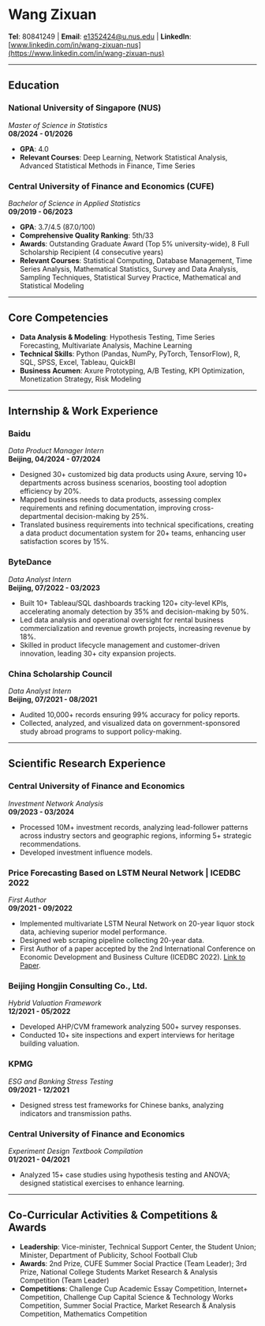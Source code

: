 # Wang Zixuan

**Tel**: 80841249 | **Email**: [e1352424@u.nus.edu](mailto:e1352424@u.nus.edu) | **LinkedIn**: [www.linkedin.com/in/wang-zixuan-nus](https://www.linkedin.com/in/wang-zixuan-nus)  

---

## Education

### National University of Singapore (NUS)
*Master of Science in Statistics*  
**08/2024 - 01/2026**  
- **GPA**: 4.0
- **Relevant Courses**: Deep Learning, Network Statistical Analysis, Advanced Statistical Methods in Finance, Time Series

### Central University of Finance and Economics (CUFE)
*Bachelor of Science in Applied Statistics*  
**09/2019 - 06/2023**  
- **GPA**: 3.7/4.5 (87.0/100)  
- **Comprehensive Quality Ranking**: 5th/33
- **Awards**: Outstanding Graduate Award (Top 5% university-wide), 8 Full Scholarship Recipient (4 consecutive years)
- **Relevant Courses**: Statistical Computing, Database Management, Time Series Analysis, Mathematical Statistics, Survey and Data Analysis, Sampling Techniques, Statistical Survey Practice, Mathematical and Statistical Modeling

---

## Core Competencies

- **Data Analysis & Modeling**: Hypothesis Testing, Time Series Forecasting, Multivariate Analysis, Machine Learning
- **Technical Skills**: Python (Pandas, NumPy, PyTorch, TensorFlow), R, SQL, SPSS, Excel, Tableau, QuickBI
- **Business Acumen**: Axure Prototyping, A/B Testing, KPI Optimization, Monetization Strategy, Risk Modeling

---

## Internship & Work Experience

### Baidu
*Data Product Manager Intern*  
**Beijing, 04/2024 - 07/2024**  
- Designed 30+ customized big data products using Axure, serving 10+ departments across business scenarios, boosting tool adoption efficiency by 20%.
- Mapped business needs to data products, assessing complex requirements and refining documentation, improving cross-departmental decision-making by 25%.
- Translated business requirements into technical specifications, creating a data product documentation system for 20+ teams, enhancing user satisfaction scores by 15%.

### ByteDance
*Data Analyst Intern*  
**Beijing, 07/2022 - 03/2023**  
- Built 10+ Tableau/SQL dashboards tracking 120+ city-level KPIs, accelerating anomaly detection by 35% and decision-making by 50%.
- Led data analysis and operational oversight for rental business commercialization and revenue growth projects, increasing revenue by 18%.
- Skilled in product lifecycle management and customer-driven innovation, leading 30+ city expansion projects.

### China Scholarship Council
*Data Analyst Intern*  
**Beijing, 07/2021 - 08/2021**  
- Audited 10,000+ records ensuring 99% accuracy for policy reports.
- Collected, analyzed, and visualized data on government-sponsored study abroad programs to support policy-making.

---

## Scientific Research Experience

### Central University of Finance and Economics
*Investment Network Analysis*  
**09/2023 - 03/2024**  
- Processed 10M+ investment records, analyzing lead-follower patterns across industry sectors and geographic regions, informing 5+ strategic recommendations.
- Developed investment influence models.

### Price Forecasting Based on LSTM Neural Network | ICEDBC 2022
*First Author*  
**09/2021 - 09/2022**  
- Implemented multivariate LSTM Neural Network on 20-year liquor stock data, achieving superior model performance.
- Designed web scraping pipeline collecting 20-year data.
- First Author of a paper accepted by the 2nd International Conference on Economic Development and Business Culture (ICEDBC 2022). [Link to Paper](https://doi.org/10.2991/978-94-6463-036-7_30).

### Beijing Hongjin Consulting Co., Ltd.
*Hybrid Valuation Framework*  
**12/2021 - 05/2022**  
- Developed AHP/CVM framework analyzing 500+ survey responses.
- Conducted 10+ site inspections and expert interviews for heritage building valuation.

### KPMG
*ESG and Banking Stress Testing*  
**09/2021 - 12/2021**  
- Designed stress test frameworks for Chinese banks, analyzing indicators and transmission paths.

### Central University of Finance and Economics
*Experiment Design Textbook Compilation*  
**01/2021 - 04/2021**  
- Analyzed 15+ case studies using hypothesis testing and ANOVA; designed statistical exercises to enhance learning.

---

## Co-Curricular Activities & Competitions & Awards

- **Leadership**: Vice-minister, Technical Support Center, the Student Union; Minister, Department of Publicity, School Football Club
- **Awards**: 2nd Prize, CUFE Summer Social Practice (Team Leader); 3rd Prize, National College Students Market Research & Analysis Competition (Team Leader)
- **Competitions**: Challenge Cup Academic Essay Competition, Internet+ Competition, Challenge Cup Capital Science & Technology Works Competition, Summer Social Practice, Market Research & Analysis Competition, Mathematics Competition
